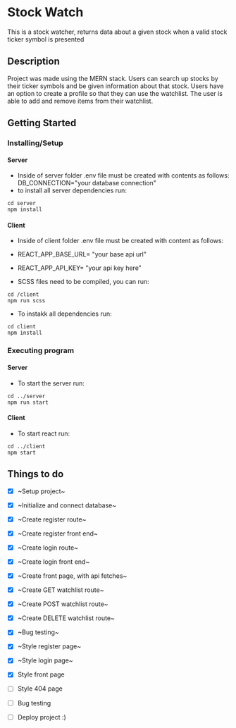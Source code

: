 # Stock Watch

This is a stock watcher, returns data about a given stock when a valid stock ticker symbol is presented

## Description

Project was made using the MERN stack. Users can search up stocks by their ticker symbols and be given information about that stock. Users have an option to create a profile so that they can use the watchlist. The user is able to add and remove items from their watchlist.
## Getting Started

### Installing/Setup
#### Server 
* Inside of server folder .env file must be created with contents as follows: DB_CONNECTION="your database connection"
* to install all server dependencies run:

```
cd server
npm install
```
#### Client
* Inside of client folder .env file must be created with content as follows: 
* REACT_APP_BASE_URL= "your base api url" 
* REACT_APP_API_KEY= "your api key here"

* SCSS files need to be compiled, you can run:

```
cd /client
npm run scss
```

* To instakk all dependencies run:

```
cd client
npm install
```

### Executing program
#### Server

* To start the server run:

```
cd ../server
npm run start
```

#### Client
* To start react run:

```
cd ../client
npm start
```

## Things to do
- [x] ~Setup project~
- [x] ~Initialize and connect database~
- [x] ~Create register route~
- [x] ~Create register front end~
- [x] ~Create login route~
- [x] ~Create login front end~
- [x] ~Create front page, with api fetches~
- [x] ~Create GET watchlist route~
- [x] ~Create POST watchlist route~
- [x] ~Create DELETE watchlist route~
- [x] ~Bug testing~
- [x] ~Style register page~
- [x] ~Style login page~
- [x] Style front page
- [ ] Style 404 page
- [ ] Bug testing
- [ ] Deploy project :)





